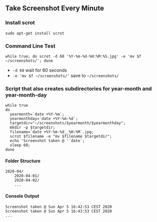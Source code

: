 ## Take Screenshot Every Minute

### Install scrot

```
sudo apt-get install scrot
```

### Command Line Test

    while true; do scrot -d 60 '%Y-%m-%d-%H:%M:%S.jpg' -e 'mv $f ~/screenshots/'; done

- `-d 60` wait for 60 seconds
- `-e 'mv $f ~/screenshots/'` save to `~/screenshots/`


### Script that also creates subdirectories for year-month and year-month-day

```shell
while true
do
  yearmonth=`date +%Y-%m`;
  yearmonthday=`date +%Y-%m-%d`;
  targetdir="~/screenshots/$yearmonth/$yearmonthday";
  mkdir -p $targetdir;
  filename=`date +%Y-%m-%d__%H:%M`.jpg;
  scrot $filename -e "mv $filename $targetdir";
  echo 'Screenshot taken @ '`date`;
  sleep 60;
done
```
    
#### Folder Structure

    2020-04/
        2020-04-01/
        2020-04-02/
        ...

#### Console Output
    
    Screenshot taken @ Sun Apr 5 16:42:53 CEST 2020
    Screenshot taken @ Sun Apr 5 16:43:53 CEST 2020
    ...
